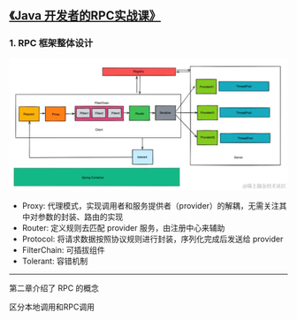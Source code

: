 ## [《Java 开发者的RPC实战课》](https://juejin.cn/book/7047357110337667076)

### 1. RPC 框架整体设计

![img.png](img.png)

- Proxy: 代理模式，实现调用者和服务提供者（provider）的解耦，无需关注其中对参数的封装、路由的实现
- Router: 定义规则去匹配 provider 服务，由注册中心来辅助
- Protocol: 将请求数据按照协议规则进行封装，序列化完成后发送给 provider
- FilterChain: 可插拔组件
- Tolerant: 容错机制

---

第二章介绍了 RPC 的概念

区分本地调用和RPC调用